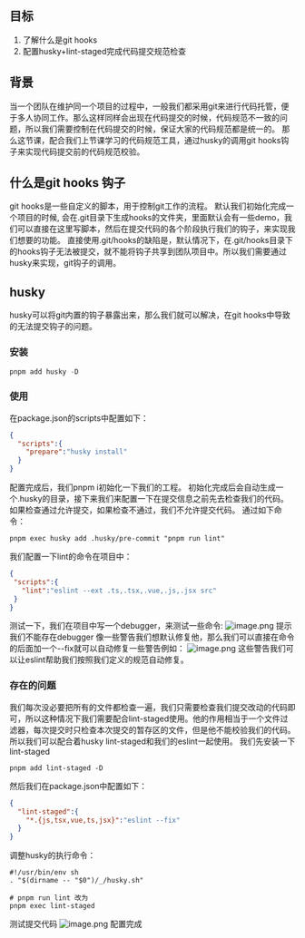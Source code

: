 ## 目标
1. 了解什么是git hooks
2. 配置husky+lint-staged完成代码提交规范检查
## 背景
当一个团队在维护同一个项目的过程中，一般我们都采用git来进行代码托管，便于多人协同工作。那么这样同样会出现在代码提交的时候，代码规范不一致的问题，所以我们需要控制在代码提交的时候，保证大家的代码规范都是统一的。
那么这节课，配合我们上节课学习的代码规范工具，通过husky的调用git hooks钩子来实现代码提交前的代码规范校验。
## 什么是git hooks 钩子
git hooks是一些自定义的脚本，用于控制git工作的流程。
默认我们初始化完成一个项目的时候, 会在.git目录下生成hooks的文件夹，里面默认会有一些demo，我们可以直接在这里写脚本，然后在提交代码的各个阶段执行我们的钩子，来实现我们想要的功能。
直接使用.git/hooks的缺陷是，默认情况下，在.git/hooks目录下的hooks钩子无法被提交，就不能将钩子共享到团队项目中。所以我们需要通过husky来实现，git钩子的调用。
## husky
husky可以将git内置的钩子暴露出来，那么我们就可以解决，在git hooks中导致的无法提交钩子的问题。
### 安装
```powershell
pnpm add husky -D
```
### 使用
在package.json的scripts中配置如下：
```json
{
  "scripts":{
    "prepare":"husky install"
  }
}
```
配置完成后，我们pnpm i初始化一下我们的工程。
初始化完成后会自动生成一个.husky的目录，接下来我们来配置一下在提交信息之前先去检查我们的代码。如果检查通过允许提交，如果检查不通过，我们不允许提交代码。
通过如下命令：
```shell
pnpm exec husky add .husky/pre-commit "pnpm run lint"
```
我们配置一下lint的命令在项目中：
```json
{
 "scripts":{
   "lint":"eslint --ext .ts,.tsx,.vue,.js,.jsx src"
 }
}
```
测试一下，我们在项目中写一个debugger，来测试一些命令:
![image.png](https://cdn.nlark.com/yuque/0/2022/png/10377041/1667705889271-94be6898-ce88-4be8-9c02-47e42e2a0260.png#clientId=u282e1b80-4bba-4&from=paste&height=47&id=ub14a0c9c&name=image.png&originHeight=47&originWidth=773&originalType=binary&ratio=1&rotation=0&showTitle=false&size=15476&status=done&style=none&taskId=ub585110d-d490-4356-9c36-c4b098571f3&title=&width=773)
提示我们不能存在debugger
像一些警告我们想默认修复他，那么我们可以直接在命令的后面加一个--fix就可以自动修复一些警告例如：
![image.png](https://cdn.nlark.com/yuque/0/2022/png/10377041/1667705965169-84695a83-01b9-4b59-82f3-6d57c76a8f00.png#clientId=u282e1b80-4bba-4&from=paste&height=165&id=u9570cd66&name=image.png&originHeight=165&originWidth=962&originalType=binary&ratio=1&rotation=0&showTitle=false&size=57618&status=done&style=none&taskId=u12f24c42-9c4b-43d9-ad9e-d82677a403c&title=&width=962)
这些警告我们可以让eslint帮助我们按照我们定义的规范自动修复。
### 存在的问题
我们每次没必要把所有的文件都检查一遍，我们只需要检查我们提交改动的代码即可，所以这种情况下我们需要配合lint-staged使用。他的作用相当于一个文件过滤器，每次提交时只检查本次提交的暂存区的文件，但是他不能校验我们的代码。所以我们可以配合着husky lint-staged和我们的eslint一起使用。
我们先安装一下lint-staged

```shell
pnpm add lint-staged -D
```
然后我们在package.json中配置如下：
```json
{
  "lint-staged":{
    "*.{js,tsx,vue,ts,jsx}":"eslint --fix"
  }
}
```
调整husky的执行命令：
```shell
#!/usr/bin/env sh
. "$(dirname -- "$0")/_/husky.sh"

# pnpm run lint 改为
pnpm exec lint-staged

```
测试提交代码
![image.png](https://cdn.nlark.com/yuque/0/2022/png/10377041/1667706672223-e4405209-de6c-4ad1-b820-74d72d26f932.png#clientId=u282e1b80-4bba-4&from=paste&height=206&id=ua60f0a04&name=image.png&originHeight=206&originWidth=493&originalType=binary&ratio=1&rotation=0&showTitle=false&size=36426&status=done&style=none&taskId=u73f457ee-4242-4897-9e47-2ecd91b7fe3&title=&width=493)
配置完成
